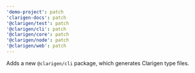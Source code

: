 ```yaml
---
'demo-project': patch
'clarigen-docs': patch
'@clarigen/test': patch
'@clarigen/cli': patch
'@clarigen/core': patch
'@clarigen/node': patch
'@clarigen/web': patch
---
```


Adds a new `@clarigen/cli` package, which generates Clarigen type files.
